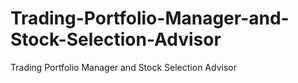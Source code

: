 # Trading-Portfolio-Manager-and-Stock-Selection-Advisor
Trading Portfolio Manager and Stock Selection Advisor

